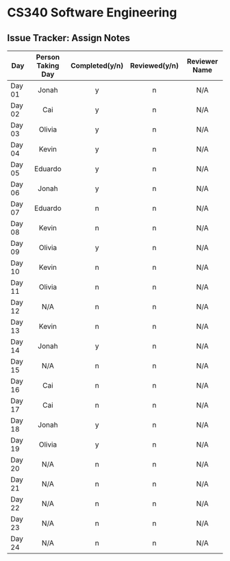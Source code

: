 # CS340 Software Engineering
## Issue Tracker: Assign Notes

| Day    | Person Taking Day | Completed(y/n) | Reviewed(y/n) | Reviewer Name |
|--------|:-----------------:|:--------------:|:-------------:|:-------------:|
| Day 01 | Jonah | y | n | N/A |
| Day 02 | Cai | y | n | N/A |
| Day 03 | Olivia | y | n | N/A |
| Day 04 | Kevin | y | n | N/A |
| Day 05 | Eduardo | y | n | N/A |
| Day 06 | Jonah | y | n | N/A |
| Day 07 | Eduardo | n | n | N/A |
| Day 08 | Kevin | n | n | N/A |
| Day 09 | Olivia | y | n | N/A |
| Day 10 | Kevin | n | n | N/A |
| Day 11 | Olivia | n | n | N/A |
| Day 12 | N/A | n | n | N/A |
| Day 13 | Kevin | n | n | N/A |
| Day 14 | Jonah | y | n | N/A |
| Day 15 | N/A | n | n | N/A |
| Day 16 | Cai | n | n | N/A |
| Day 17 | Cai | n | n | N/A |
| Day 18 | Jonah | y | n | N/A |
| Day 19 | Olivia | y | n | N/A |
| Day 20 | N/A | n | n | N/A |
| Day 21 | N/A | n | n | N/A |
| Day 22 | N/A | n | n | N/A |
| Day 23 | N/A | n | n | N/A |
| Day 24 | N/A | n | n | N/A |